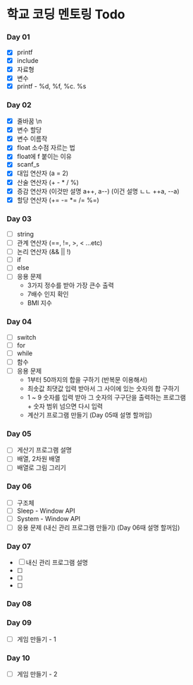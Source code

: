 # 학교 코딩 멘토링 Todo

### Day 01
- [x] printf
- [x] include
- [x] 자료형
- [x] 변수
- [x] printf - %d, %f, %c. %s

### Day 02
- [x] 줄바꿈 \n
- [x] 변수 할당
- [x] 변수 이름작
- [x] float 소수점 자르는 법
- [x] float에 f 붙이는 이유
- [x] scanf_s
- [x] 대입 연산자 (a = 2)
- [x] 산술 연산자 (+ - * / %)
- [x] 증감 연산자 (이것만 설명 a++, a--) (이건 설명 ㄴㄴ ++a, --a)
- [x] 할당 연산자 (+= -= *= /= %=)

### Day 03
- [ ] string
- [ ] 관계 연산자 (==, !=, >, < ...etc)
- [ ] 논리 연산자 (&& || !)
- [ ] if
- [ ] else
- [ ] 응용 문제
  - 3가지 정수를 받아 가장 큰수 출력
  - 7배수 인지 확인
  - BMI 지수

### Day 04
- [ ] switch
- [ ] for
- [ ] while
- [ ] 함수
- [ ] 응용 문제
    - 1부터 50까지의 합을 구하기 (반복문 이용해서)
    - 최솟값 최댓값 입력 받아서 그 사이에 있는 숫자의 합 구하기
    - 1 ~ 9 숫자를 입력 받아 그 숫자의 구구단을 출력하는 프로그램<br /> + 숫자 범위 넘으면 다시 입력
    - 계산기 프로그램 만들기 (Day 05때 설명 할꺼임)

### Day 05
- [ ] 게산기 프로그램 설명
- [ ] 배열, 2차원 배열
- [ ] 배열로 그림 그리기

### Day 06
- [ ] 구조체
- [ ] Sleep - Window API
- [ ] System - Window API
- [ ] 응용 문제 (내신 관리 프로그램 만들기) (Day 06때 설명 할꺼임)

### Day 07
- [ ] 내신 관리 프로그램 설명
- [ ]
- [ ]
- [ ]

### Day 08

### Day 09
- [ ] 게임 만들기 - 1

### Day 10
- [ ] 게임 만들기 - 2
